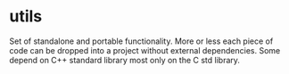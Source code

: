 # utils
Set of standalone and portable functionality.
More or less each piece of code can be dropped into a project without external dependencies.
Some depend on C++ standard library most only on the C std library.
